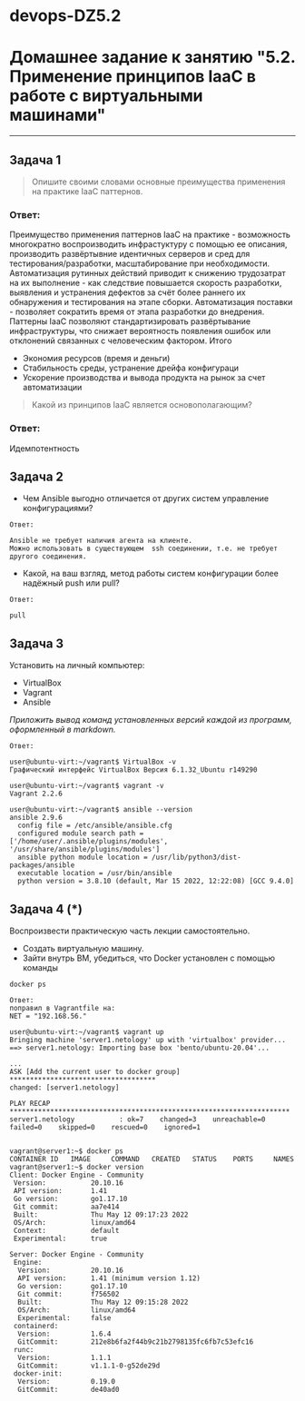# devops-DZ5.2

# Домашнее задание к занятию "5.2. Применение принципов IaaC в работе с виртуальными машинами"

---

## Задача 1

> Опишите своими словами основные преимущества применения на практике IaaC паттернов.

### Ответ:

Преимущество применения паттернов IaaС на практике - возможность многократно воспроизводить инфрастуктуру с помощью ее описания, производить развёртывние идентичных серверов и сред для тестирования/разработки, масштабирование при необходимости. Автоматизация рутинных действий приводит к снижению трудозатрат на их выполнение - как следствие повышается скорость разработки, выявления и устранения дефектов за счёт более раннего их обнаружения и тестирования на этапе сборки. Автоматизация поставки - позволяет сократить время от этапа разработки до внедрения. Паттерны IaaC позволяют стандартизировать развёртывание инфраструктуры, что снижает вероятность появления ошибок или отклонений связанных с человеческим фактором. Итого
- Экономия ресурсов (время и деньги)
- Стабильность среды, устранение дрейфа конфигураци
- Ускорение производства и вывода продукта на рынок за счет автоматизации

> Какой из принципов IaaC является основополагающим?
 
### Ответ:

Идемпотентность


## Задача 2

- Чем Ansible выгодно отличается от других систем управление конфигурациями?
~~~
Ответ:

Ansible не требует наличия агента на клиенте.
Можно использовать в существующем  ssh соединении, т.е. не требует другого соединения.
~~~
- Какой, на ваш взгляд, метод работы систем конфигурации более надёжный push или pull?
~~~
Ответ:

pull
~~~

## Задача 3

Установить на личный компьютер:

- VirtualBox
- Vagrant
- Ansible

*Приложить вывод команд установленных версий каждой из программ, оформленный в markdown.*
~~~
Ответ:

user@ubuntu-virt:~/vagrant$ VirtualBox -v
Графический интерфейс VirtualBox Версия 6.1.32_Ubuntu r149290

user@ubuntu-virt:~/vagrant$ vagrant -v
Vagrant 2.2.6

user@ubuntu-virt:~/vagrant$ ansible --version
ansible 2.9.6
  config file = /etc/ansible/ansible.cfg
  configured module search path = ['/home/user/.ansible/plugins/modules', '/usr/share/ansible/plugins/modules']
  ansible python module location = /usr/lib/python3/dist-packages/ansible
  executable location = /usr/bin/ansible
  python version = 3.8.10 (default, Mar 15 2022, 12:22:08) [GCC 9.4.0]

~~~

## Задача 4 (*)

Воспроизвести практическую часть лекции самостоятельно.

- Создать виртуальную машину.
- Зайти внутрь ВМ, убедиться, что Docker установлен с помощью команды
```
docker ps
```
~~~
Ответ:
поправил в Vagrantfile на:
NET = "192.168.56."

user@ubuntu-virt:~/vagrant$ vagrant up
Bringing machine 'server1.netology' up with 'virtualbox' provider...
==> server1.netology: Importing base box 'bento/ubuntu-20.04'...

...
ASK [Add the current user to docker group] ************************************
changed: [server1.netology]

PLAY RECAP *********************************************************************
server1.netology           : ok=7    changed=3    unreachable=0    failed=0    skipped=0    rescued=0    ignored=1   


vagrant@server1:~$ docker ps
CONTAINER ID   IMAGE     COMMAND   CREATED   STATUS    PORTS     NAMES
vagrant@server1:~$ docker version
Client: Docker Engine - Community
 Version:           20.10.16
 API version:       1.41
 Go version:        go1.17.10
 Git commit:        aa7e414
 Built:             Thu May 12 09:17:23 2022
 OS/Arch:           linux/amd64
 Context:           default
 Experimental:      true

Server: Docker Engine - Community
 Engine:
  Version:          20.10.16
  API version:      1.41 (minimum version 1.12)
  Go version:       go1.17.10
  Git commit:       f756502
  Built:            Thu May 12 09:15:28 2022
  OS/Arch:          linux/amd64
  Experimental:     false
 containerd:
  Version:          1.6.4
  GitCommit:        212e8b6fa2f44b9c21b2798135fc6fb7c53efc16
 runc:
  Version:          1.1.1
  GitCommit:        v1.1.1-0-g52de29d
 docker-init:
  Version:          0.19.0
  GitCommit:        de40ad0
~~~
